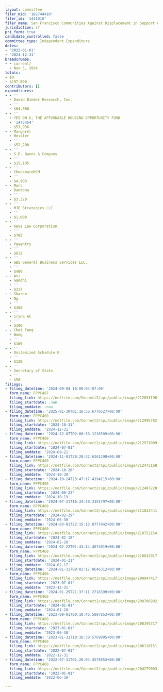 ```yaml
---
layout: committee
filer_nid: '182744410'
filer_id: '1421010'
filer_name: San Francisco Communities Against Displacement in Support of Prop A
jurisdiction: sf
pri_form: true
candidate_controlled: false
committee_type: Independent Expenditure
dates:
- '2022-01-01'
- '2024-12-31'
breadcrumbs:
- - current/
  - Nov 5, 2024
totals:
- $0
- $197,500
contributors: []
expenditures:
- - ''
  - David Binder Research, Inc.
  - ''
  - $64,000
- - ''
  - YES ON G, THE AFFORDABLE HOUSING OPPORTUNITY FUND
  - '1473454'
  - $53,936
- - Margaret
  - Heisler
  - ''
  - $52,200
- - ''
  - S.E. Owens & Company
  - ''
  - $15,105
- - ''
  - CheckmateHCM
  - ''
  - $4,903
- - Marc
  - Dantona
  - ''
  - $3,320
- - ''
  - MJE Strategies LLC
  - ''
  - $1,000
- - ''
  - Keys Law Corporation
  - ''
  - $765
- - ''
  - Payentry
  - ''
  - $612
- - ''
  - GBS General Business Services LLC.
  - ''
  - $400
- - Avi
  - Gandhi
  - ''
  - $317
- - Sharon
  - Ng
  - ''
  - $302
- - ''
  - Iryna AC
  - ''
  - $300
- - Choi Fung
  - Wong
  - ''
  - $169
- - ''
  - Unitemized Schedule E
  - ''
  - $120
- - ''
  - Secretary of State
  - ''
  - $50
filings:
- filing_datetime: '2024-09-04 10:00:04-07:00'
  form_name: FPPC497
  filing_link: https://netfile.com/Connect2/api/public/image/212031198
  filing_startdate: .nan
  filing_enddate: .nan
- filing_datetime: '2025-01-30T01:16:56.6770527+00:00'
  form_name: FPPC460
  filing_link: https://netfile.com/Connect2/api/public/image/212995782
  filing_startdate: '2024-10-31'
  filing_enddate: '2024-12-31'
- filing_datetime: '2024-12-07T02:00:38.1216509+00:00'
  form_name: FPPC460
  filing_link: https://netfile.com/Connect2/api/public/image/212571009
  filing_startdate: '2024-07-01'
  filing_enddate: '2024-09-21'
- filing_datetime: '2024-11-01T20:20:32.6361298+00:00'
  form_name: FPPC460
  filing_link: https://netfile.com/Connect2/api/public/image/212475168
  filing_startdate: '2024-10-20'
  filing_enddate: '2024-10-30'
- filing_datetime: '2024-10-24T23:47:17.4194115+00:00'
  form_name: FPPC460
  filing_link: https://netfile.com/Connect2/api/public/image/212407220
  filing_startdate: '2024-09-22'
  filing_enddate: '2024-10-19'
- filing_datetime: '2024-07-31T16:34:20.3151797+00:00'
  form_name: FPPC460
  filing_link: https://netfile.com/Connect2/api/public/image/211823441
  filing_startdate: '2024-02-29'
  filing_enddate: '2024-06-30'
- filing_datetime: '2024-03-01T22:15:13.8777842+00:00'
  form_name: FPPC460
  filing_link: https://netfile.com/Connect2/api/public/image/210752154
  filing_startdate: '2024-02-18'
  filing_enddate: '2024-02-28'
- filing_datetime: '2024-02-22T01:43:14.4874019+00:00'
  form_name: FPPC460
  filing_link: https://netfile.com/Connect2/api/public/image/210632017
  filing_startdate: '2024-01-21'
  filing_enddate: '2024-02-17'
- filing_datetime: '2024-01-31T09:02:17.8646312+00:00'
  form_name: FPPC460
  filing_link: https://netfile.com/Connect2/api/public/image/209947417
  filing_startdate: '2023-07-01'
  filing_enddate: '2023-12-31'
- filing_datetime: '2024-01-25T21:37:11.2718399+00:00'
  form_name: FPPC460
  filing_link: https://netfile.com/Connect2/api/public/image/209706902
  filing_startdate: '2024-01-01'
  filing_enddate: '2024-01-20'
- filing_datetime: '2023-08-01T00:10:46.5887853+00:00'
  form_name: FPPC460
  filing_link: https://netfile.com/Connect2/api/public/image/208395717
  filing_startdate: '2023-01-01'
  filing_enddate: '2023-06-30'
- filing_datetime: '2023-01-31T10:16:30.5769005+00:00'
  form_name: FPPC460
  filing_link: https://netfile.com/Connect2/api/public/image/206110151
  filing_startdate: '2022-07-01'
  filing_enddate: '2022-12-31'
- filing_datetime: '2022-07-31T01:26:04.4278953+00:00'
  form_name: FPPC460
  filing_link: https://netfile.com/Connect2/api/public/image/204279003
  filing_startdate: '2022-01-01'
  filing_enddate: '2022-06-30'

---
```


